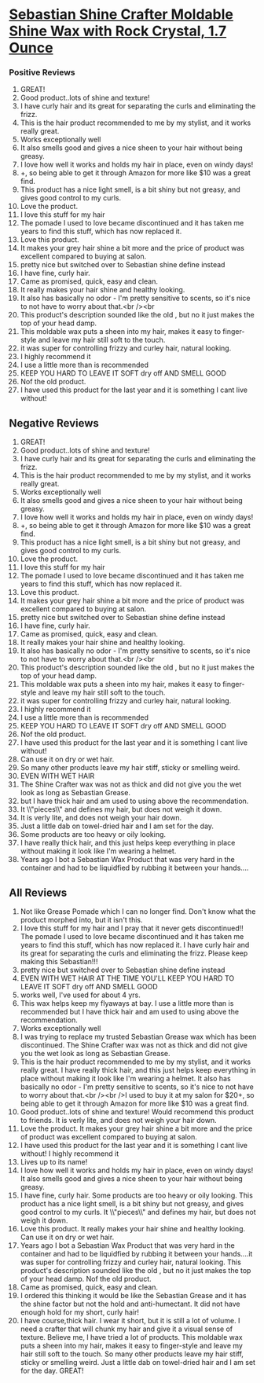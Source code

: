 # [Sebastian Shine Crafter Moldable Shine Wax with Rock Crystal, 1.7 Ounce](https://products.checkmycream.com/products/Sebastian-Shine-Crafter-Moldable-Shine-Wax-with-Rock-Crystal-1.7-Ounce.html)

### Positive Reviews

<ol>
      <li>GREAT!</li>
      <li>Good product..lots of shine and texture!  </li>
      <li>I have curly hair and its great for separating the curls and eliminating the frizz.  </li>
      <li>This is the hair product recommended to me by my stylist, and it works really great.</li>
      <li>Works exceptionally well</li>
      <li>It also smells good and gives a nice sheen to your hair without being greasy.</li>
      <li>I love how well it works and holds my hair in place, even on windy days!</li>
      <li>+, so being able to get it through Amazon for more like $10 was a great find.</li>
      <li>This product has a nice light smell, is a bit shiny but not greasy, and gives good control to my curls.  </li>
      <li>Love the product.  </li>
      <li>I love this stuff for my hair</li>
      <li>The pomade I used to love became discontinued and it has taken me years to find this stuff, which has now replaced it.  </li>
      <li>Love this product.  </li>
      <li>It makes your grey hair shine a bit more and the price of product was excellent compared to buying at salon.</li>
      <li>pretty nice but switched over to Sebastian shine define instead</li>
      <li>I have fine, curly hair.  </li>
      <li>Came as promised, quick, easy and clean.</li>
      <li>It really makes your hair shine and healthy looking.  </li>
      <li>It also has basically no odor - I&#x27;m pretty sensitive to scents, so it&#x27;s nice to not have to worry about that.&lt;br /&gt;&lt;br</li>
      <li>This product&#x27;s description sounded like the old , but no it just makes the top of your head damp.  </li>
      <li>This moldable wax puts a sheen into my hair, makes it easy to finger-style and leave my hair still soft to the touch.  </li>
      <li>it was super for controlling frizzy and curley hair, natural looking.  </li>
      <li>I highly recommend it</li>
      <li>I use a little more than is recommended</li>
      <li>KEEP YOU HARD TO LEAVE IT SOFT dry off AND SMELL GOOD</li>
      <li>Nof the old product.</li>
      <li>I have used this product for the last year and it is something I cant live without!  </li>
</ol>


<h2>Negative Reviews</h2>
<ol>
<li> GREAT!</li>
<li> Good product..lots of shine and texture!  </li>
<li> I have curly hair and its great for separating the curls and eliminating the frizz.  </li>
<li> This is the hair product recommended to me by my stylist, and it works really great.</li>
<li> Works exceptionally well</li>
<li> It also smells good and gives a nice sheen to your hair without being greasy.</li>
<li> I love how well it works and holds my hair in place, even on windy days!</li>
<li> +, so being able to get it through Amazon for more like $10 was a great find.</li>
<li> This product has a nice light smell, is a bit shiny but not greasy, and gives good control to my curls.  </li>
<li> Love the product.  </li>
<li> I love this stuff for my hair</li>
<li> The pomade I used to love became discontinued and it has taken me years to find this stuff, which has now replaced it.  </li>
<li> Love this product.  </li>
<li> It makes your grey hair shine a bit more and the price of product was excellent compared to buying at salon.</li>
<li> pretty nice but switched over to Sebastian shine define instead</li>
<li> I have fine, curly hair.  </li>
<li> Came as promised, quick, easy and clean.</li>
<li> It really makes your hair shine and healthy looking.  </li>
<li> It also has basically no odor - I&#x27;m pretty sensitive to scents, so it&#x27;s nice to not have to worry about that.&lt;br /&gt;&lt;br</li>
<li> This product&#x27;s description sounded like the old , but no it just makes the top of your head damp.  </li>
<li> This moldable wax puts a sheen into my hair, makes it easy to finger-style and leave my hair still soft to the touch.  </li>
<li> it was super for controlling frizzy and curley hair, natural looking.  </li>
<li> I highly recommend it</li>
<li> I use a little more than is recommended</li>
<li> KEEP YOU HARD TO LEAVE IT SOFT dry off AND SMELL GOOD</li>
<li> Nof the old product.</li>
<li> I have used this product for the last year and it is something I cant live without!  </li>
<li> Can use it on dry or wet hair.</li>
<li> So many other products leave my hair stiff, sticky or smelling weird.  </li>
<li> EVEN WITH WET HAIR</li>
<li> The Shine Crafter wax was not as thick and did not give you the wet look as long as Sebastian Grease.</li>
<li> but I have thick hair and am used to using above the recommendation.</li>
<li> It \\&quot;pieces\\&quot; and defines my hair, but does not weigh it down.</li>
<li> It is verly lite, and does not weigh your hair down.</li>
<li> Just a little dab on towel-dried hair and I am set for the day.  </li>
<li> Some products are too heavy or oily looking.  </li>
<li> I have really thick hair, and this just helps keep everything in place without making it look like I&#x27;m wearing a helmet.</li>
<li> Years ago I bot a Sebastian Wax Product that was very hard in the container and had to be liquidfied by rubbing it between your hands....</li>
</ol>

<h2>All Reviews</h2>

<ol>
    <li> Not like Grease Pomade which I can no longer find.  Don&#x27;t know what the product morphed into, but it isn&#x27;t this.</li>
    <li> I love this stuff for my hair and I pray that it never gets discontinued!! The pomade I used to love became discontinued and it has taken me years to find this stuff, which has now replaced it.  I have curly hair and its great for separating the curls and eliminating the frizz.  Please keep making this Sebastian!!!</li>
    <li> pretty nice but switched over to Sebastian shine define instead</li>
    <li> EVEN WITH WET HAIR AT THE TIME YOU&#x27;LL KEEP YOU HARD TO LEAVE IT SOFT dry off AND SMELL GOOD</li>
    <li> works well, I&#x27;ve used for about 4 yrs.</li>
    <li> This wax helps keep my flyaways at bay. I use a little more than is recommended but I have thick hair and am used to using above the recommendation.</li>
    <li> Works exceptionally well</li>
    <li> I was trying to replace my trusted Sebastian Grease wax which has been discontinued. The Shine Crafter wax was not as thick and did not give you the wet look as long as Sebastian Grease.</li>
    <li> This is the hair product recommended to me by my stylist, and it works really great. I have really thick hair, and this just helps keep everything in place without making it look like I&#x27;m wearing a helmet. It also has basically no odor - I&#x27;m pretty sensitive to scents, so it&#x27;s nice to not have to worry about that.&lt;br /&gt;&lt;br /&gt;I used to buy it at my salon for $20+, so being able to get it through Amazon for more like $10 was a great find.</li>
    <li> Good product..lots of shine and texture!  Would recommend this product to friends. It is verly lite, and does not weigh your hair down.</li>
    <li> Love the product.  It makes your grey hair shine a bit more and the price of product was excellent compared to buying at salon.</li>
    <li> I have used this product for the last year and it is something I cant live without!  I highly recommend it</li>
    <li> Lives up to its name!</li>
    <li> I love how well it works and holds my hair in place, even on windy days! It also smells good and gives a nice sheen to your hair without being greasy.</li>
    <li> I have fine, curly hair.  Some products are too heavy or oily looking.  This product has a nice light smell, is a bit shiny but not greasy, and gives good control to my curls.  It \\&quot;pieces\\&quot; and defines my hair, but does not weigh it down.</li>
    <li> Love this product.  It really makes your hair shine and healthy looking.  Can use it on dry or wet hair.</li>
    <li> Years ago I bot a Sebastian Wax Product that was very hard in the container and had to be liquidfied by rubbing it between your hands....it was super for controlling frizzy and curley hair, natural looking.  This product&#x27;s description sounded like the old , but no it just makes the top of your head damp.  Nof the old product.</li>
    <li> Came as promised, quick, easy and clean.</li>
    <li> I ordered this thinking it would be like the Sebastian Grease and it has the shine factor but not the hold and anti-humectant. It did not have enough hold for my short, curly hair!</li>
    <li> I have course,thick hair.  I wear it short, but it is still a lot of volume.  I need a crafter that will chunk my hair and give it a visual sense of texture.  Believe me,  I have tried a lot of products.  This moldable wax puts a sheen into my hair, makes it easy to finger-style and leave my hair still soft to the touch.  So many other products leave my hair stiff, sticky or smelling weird.  Just a little dab on towel-dried hair and I am set for the day.  GREAT!</li>
</ol>




